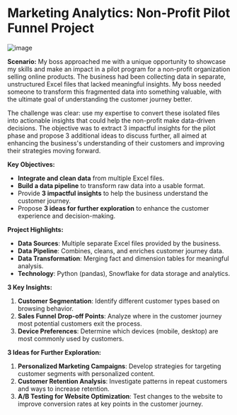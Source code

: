 # Marketing Analytics: Non-Profit Pilot Funnel Project
![image](https://github.com/user-attachments/assets/d471a440-4279-4290-8c8c-38cf9913f11a)


**Scenario:**
My boss approached me with a unique opportunity to showcase my skills and make an impact in a pilot program for a non-profit organization selling online products. The business had been collecting data in separate, unstructured Excel files that lacked meaningful insights. My boss needed someone to transform this fragmented data into something valuable, with the ultimate goal of understanding the customer journey better. 

The challenge was clear: use my expertise to convert these isolated files into actionable insights that could help the non-profit make data-driven decisions. The objective was to extract 3 impactful insights for the pilot phase and propose 3 additional ideas to discuss further, all aimed at enhancing the business's understanding of their customers and improving their strategies moving forward.

**Key Objectives:**
- **Integrate and clean data** from multiple Excel files.
- **Build a data pipeline** to transform raw data into a usable format.
- Provide **3 impactful insights** to help the business understand the customer journey.
- Propose **3 ideas for further exploration** to enhance the customer experience and decision-making.

**Project Highlights:**
- **Data Sources**: Multiple separate Excel files provided by the business.
- **Data Pipeline**: Combines, cleans, and enriches customer journey data.
- **Data Transformation**: Merging fact and dimension tables for meaningful analysis.
- **Technology**: Python (pandas), Snowflake for data storage and analytics.

**3 Key Insights:**
1. **Customer Segmentation**: Identify different customer types based on browsing behavior.
2. **Sales Funnel Drop-off Points**: Analyze where in the customer journey most potential customers exit the process.
3. **Device Preferences**: Determine which devices (mobile, desktop) are most commonly used by customers.

**3 Ideas for Further Exploration:**
1. **Personalized Marketing Campaigns**: Develop strategies for targeting customer segments with personalized content.
2. **Customer Retention Analysis**: Investigate patterns in repeat customers and ways to increase retention.
3. **A/B Testing for Website Optimization**: Test changes to the website to improve conversion rates at key points in the customer journey.
